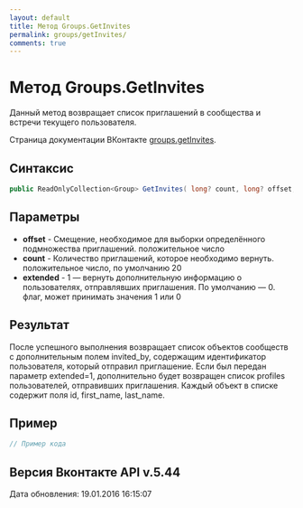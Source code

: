 ```yaml
---
layout: default
title: Метод Groups.GetInvites
permalink: groups/getInvites/
comments: true
---
```

# Метод Groups.GetInvites
Данный метод возвращает список приглашений в сообщества и встречи текущего пользователя.

Страница документации ВКонтакте [groups.getInvites](https://vk.com/dev/groups.getInvites).
## Синтаксис
``` csharp
public ReadOnlyCollection<Group> GetInvites( long? count, long? offset, bool? extended = null)
```

## Параметры
+ **offset** - Смещение, необходимое для выборки определённого подмножества приглашений. положительное число
+ **count** - Количество приглашений, которое необходимо вернуть. положительное число, по умолчанию 20
+ **extended** - 1 — вернуть дополнительную информацию о пользователях, отправлявших приглашения. По умолчанию — 0. флаг, может принимать значения 1 или 0

## Результат
После успешного выполнения возвращает список объектов сообществ с дополнительным полем invited_by, содержащим идентификатор пользователя, который отправил приглашение. 
Если был передан параметр extended=1, дополнительно будет возвращен список profiles пользователей, отправивших приглашения. Каждый объект в списке содержит поля id, first_name, last_name.

## Пример
``` csharp
// Пример кода
```

## Версия Вконтакте API v.5.44
Дата обновления: 19.01.2016 16:15:07
